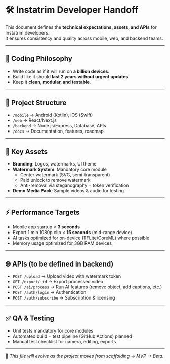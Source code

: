 # 🛠️ Instatrim Developer Handoff  

This document defines the **technical expectations, assets, and APIs** for Instatrim developers.  
It ensures consistency and quality across mobile, web, and backend teams.  

---

## 📐 Coding Philosophy
- Write code as if it will run on **a billion devices**.  
- Build like it should **last 2 years without urgent updates**.  
- Keep it **clean, modular, and testable**.  

---

## 📂 Project Structure
- `/mobile` → Android (Kotlin), iOS (Swift)  
- `/web` → React/Next.js  
- `/backend` → Node.js/Express, Database, APIs  
- `/docs` → Documentation, features, roadmap  

---

## 🔑 Key Assets
- **Branding**: Logos, watermarks, UI theme  
- **Watermark System**: Mandatory core module  
  - Center watermark (SVG, semi-transparent)  
  - Paid unlock to remove watermark  
  - Anti-removal via steganography + token verification  
- **Demo Media Pack**: Sample videos & audio for testing  

---

## ⚡ Performance Targets
- Mobile app startup < **3 seconds**  
- Export 1 min 1080p clip < **15 seconds** (mid-range device)  
- AI tasks optimized for on-device (TFLite/CoreML) where possible  
- Memory usage optimized for 3GB RAM devices  

---

## 🌐 APIs (to be defined in backend)
- `POST /upload` → Upload video with watermark token  
- `GET /export/:id` → Export processed video  
- `POST /ai/process` → Run AI features (remove object, add captions, etc.)  
- `POST /auth/login` → Authentication  
- `POST /auth/subscribe` → Subscription & licensing  

---

## ✅ QA & Testing
- Unit tests mandatory for core modules  
- Automated build + test pipeline (GitHub Actions) planned  
- Manual test checklist for camera, editing, exports  

---

📌 *This file will evolve as the project moves from scaffolding → MVP → Beta.*
